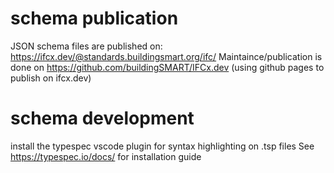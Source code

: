 # schema publication

JSON schema files are published on: https://ifcx.dev/@standards.buildingsmart.org/ifc/
Maintaince/publication is done on https://github.com/buildingSMART/IFCx.dev (using github pages to publish on ifcx.dev)


# schema development

install the typespec vscode plugin for syntax highlighting on .tsp files
See https://typespec.io/docs/ for installation guide
